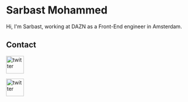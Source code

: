 # Sarbast Mohammed

Hi, I'm Sarbast, working at DAZN as a Front-End engineer in Amsterdam.

## Contact

<a href="https://twitter.com/SarKurd"><img src="https://image.flaticon.com/icons/svg/733/733579.svg" height="48" width="48"  alt="twitter"></a>

<a href="https://www.linkedin.com/in/sarbast/"><img src="https://image.flaticon.com/icons/svg/174/174857.svg" height="48" width="48"  alt="twitter"></a>
